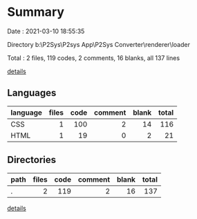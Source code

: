 # Summary

Date : 2021-03-10 18:55:35

Directory b:\P2Sys\P2sys App\P2Sys Converter\renderer\loader

Total : 2 files,  119 codes, 2 comments, 16 blanks, all 137 lines

[details](details.md)

## Languages
| language | files | code | comment | blank | total |
| :--- | ---: | ---: | ---: | ---: | ---: |
| CSS | 1 | 100 | 2 | 14 | 116 |
| HTML | 1 | 19 | 0 | 2 | 21 |

## Directories
| path | files | code | comment | blank | total |
| :--- | ---: | ---: | ---: | ---: | ---: |
| . | 2 | 119 | 2 | 16 | 137 |

[details](details.md)